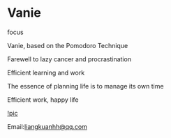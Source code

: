 # Vanie
focus

Vanie, based on the Pomodoro Technique

Farewell to lazy cancer and procrastination

Efficient learning and work

The essence of planning life is to manage its own time

Efficient work, happy life


[!pic](https://raw.githubusercontent.com/kuanliangg/Vanie/master/1.png)


Email:liangkuanhh@qq.com
